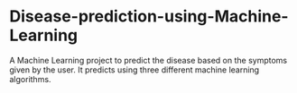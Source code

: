 # Disease-prediction-using-Machine-Learning
A Machine Learning project to predict the disease based on the symptoms given by the user. It predicts using three different machine learning algorithms.
